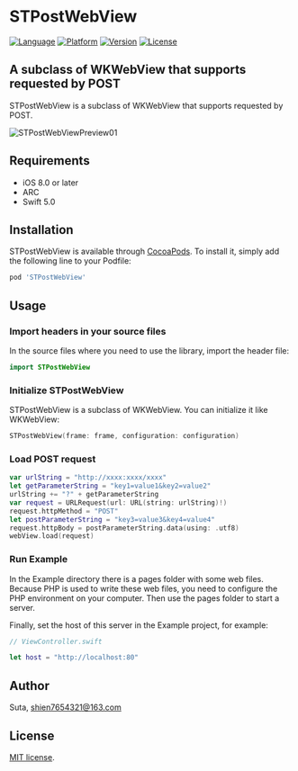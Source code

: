 # STPostWebView

[![Language](https://img.shields.io/badge/language-Swift-limegreen.svg?style=flat)](http://cocoapods.org/pods/STPostWebView)
[![Platform](https://img.shields.io/cocoapods/p/STPostWebView.svg?style=flat)](http://cocoapods.org/pods/STPostWebView)
[![Version](https://img.shields.io/cocoapods/v/STPostWebView.svg?style=flat)](http://cocoapods.org/pods/STPostWebView)
[![License](https://img.shields.io/cocoapods/l/STPostWebView.svg?style=flat)](http://cocoapods.org/pods/STPostWebView)

## A subclass of WKWebView that supports requested by POST

STPostWebView is a subclass of WKWebView that supports requested by POST.

![STPostWebViewPreview01](https://github.com/shien7654321/STPostWebView/raw/master/Preview/STPostWebViewPreview01.gif)

## Requirements

- iOS 8.0 or later
- ARC
- Swift 5.0

## Installation

STPostWebView is available through [CocoaPods](http://cocoapods.org). To install
it, simply add the following line to your Podfile:

```ruby
pod 'STPostWebView'
```

## Usage

### Import headers in your source files

In the source files where you need to use the library, import the header file:

```swift
import STPostWebView
```

### Initialize STPostWebView

STPostWebView is a subclass of WKWebView. You can initialize it like WKWebView:

```swift
STPostWebView(frame: frame, configuration: configuration)
```

### Load POST request

```swift
var urlString = "http://xxxx:xxxx/xxxx"
let getParameterString = "key1=value1&key2=value2"
urlString += "?" + getParameterString
var request = URLRequest(url: URL(string: urlString)!)
request.httpMethod = "POST"
let postParameterString = "key3=value3&key4=value4"
request.httpBody = postParameterString.data(using: .utf8)
webView.load(request)
```

### Run Example

In the Example directory there is a pages folder with some web files. Because PHP is used to write these web files, you need to configure the PHP environment on your computer. Then use the pages folder to start a server. 

Finally, set the host of this server in the Example project, for example:

```swift
// ViewController.swift

let host = "http://localhost:80"
```

## Author

Suta, shien7654321@163.com

## License

[MIT]: https://opensource.org/licenses/MIT
[MIT license][MIT].
